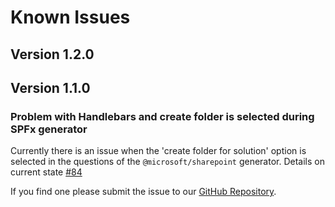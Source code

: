 # Known Issues

## Version 1.2.0

## Version 1.1.0

### Problem with Handlebars and create folder is selected during SPFx generator
Currently there is an issue when the 'create folder for solution' option is selected in the questions of the `@microsoft/sharepoint` generator. Details on current state [#84](https://github.com/pnp/generator-spfx/issues/84)

If you find one please submit the issue to our [GitHub Repository](https://github.com/pnp/generator-spfx/issues/new).
